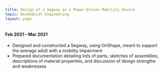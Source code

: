 ```yaml
---
title: Design of a Segway as a Power-Driven Mobility Device
topic: Biomedical Engineering
layout: page
---
```


#### Feb 2021 – Mar 2021

- Designed and constructed a Segway, using OnShape, meant to support the average adult with a mobility impairment
- Prepared documentation detailing lists of parts, sketches of assemblies, descriptions of material properties, and discussion of design strengths and weaknesses